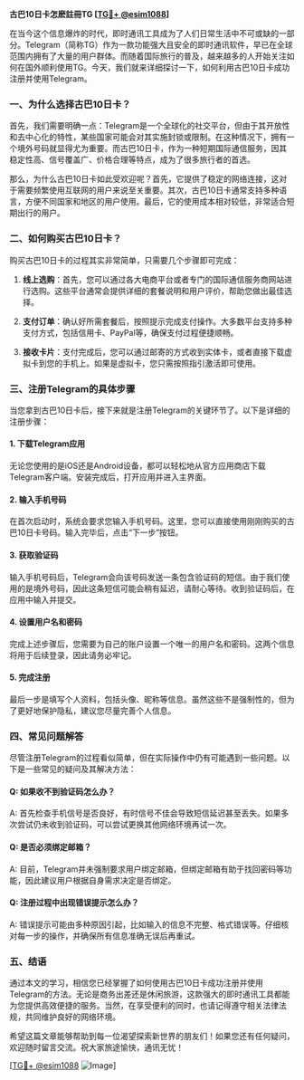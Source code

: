 **古巴10日卡怎麽註冊TG [[TG💪+ @esim1088](https://t.me/s/esim1088)]**

在当今这个信息爆炸的时代，即时通讯工具成为了人们日常生活中不可或缺的一部分。Telegram（简称TG）作为一款功能强大且安全的即时通讯软件，早已在全球范围内拥有了大量的用户群体。而随着国际旅行的普及，越来越多的人开始关注如何在国外顺利使用TG。今天，我们就来详细探讨一下，如何利用古巴10日卡成功注册并使用Telegram。

### 一、为什么选择古巴10日卡？

首先，我们需要明确一点：Telegram是一个全球化的社交平台，但由于其开放性和去中心化的特性，某些国家可能会对其实施封锁或限制。在这种情况下，拥有一个境外号码就显得尤为重要。而古巴10日卡，作为一种短期国际通信服务，因其稳定性高、信号覆盖广、价格合理等特点，成为了很多旅行者的首选。

那么，为什么古巴10日卡如此受欢迎呢？首先，它提供了稳定的网络连接，这对于需要频繁使用互联网的用户来说至关重要。其次，古巴10日卡通常支持多种语言，方便不同国家和地区的用户使用。最后，它的使用成本相对较低，非常适合短期出行的用户。

### 二、如何购买古巴10日卡？

购买古巴10日卡的过程其实非常简单，只需要几个步骤即可完成：

1. **线上选购**：首先，您可以通过各大电商平台或者专门的国际通信服务商网站进行选购。这些平台通常会提供详细的套餐说明和用户评价，帮助您做出最佳选择。

2. **支付订单**：确认好所需套餐后，按照提示完成支付操作。大多数平台支持多种支付方式，包括信用卡、PayPal等，确保支付过程便捷顺畅。

3. **接收卡片**：支付完成后，您可以通过邮寄的方式收到实体卡，或者直接下载虚拟卡到您的手机上。如果是虚拟卡，您只需按照指引激活即可使用。

### 三、注册Telegram的具体步骤

当您拿到古巴10日卡后，接下来就是注册Telegram的关键环节了。以下是详细的注册步骤：

#### 1. 下载Telegram应用

无论您使用的是iOS还是Android设备，都可以轻松地从官方应用商店下载Telegram客户端。安装完成后，打开应用并进入主界面。

#### 2. 输入手机号码

在首次启动时，系统会要求您输入手机号码。这里，您可以直接使用刚刚购买的古巴10日卡号码。输入完毕后，点击“下一步”按钮。

#### 3. 获取验证码

输入手机号码后，Telegram会向该号码发送一条包含验证码的短信。由于我们使用的是境外号码，因此这条短信可能会稍有延迟，请耐心等待。收到验证码后，在应用中输入并提交。

#### 4. 设置用户名和密码

完成上述步骤后，您需要为自己的账户设置一个唯一的用户名和密码。这两个信息将用于后续登录，因此请务必牢记。

#### 5. 完成注册

最后一步是填写个人资料，包括头像、昵称等信息。虽然这些不是强制性的，但为了更好地保护隐私，建议您尽量完善个人信息。

### 四、常见问题解答

尽管注册Telegram的过程看似简单，但在实际操作中仍有可能遇到一些问题。以下是一些常见的疑问及其解决方法：

#### Q: 如果收不到验证码怎么办？
A: 首先检查手机信号是否良好，有时信号不佳会导致短信延迟甚至丢失。如果多次尝试仍未收到验证码，可以尝试更换其他网络环境再试一次。

#### Q: 是否必须绑定邮箱？
A: 目前，Telegram并未强制要求用户绑定邮箱，但绑定邮箱有助于找回密码等功能，因此建议用户根据自身需求决定是否绑定。

#### Q: 注册过程中出现错误提示怎么办？
A: 错误提示可能由多种原因引起，比如输入的信息不完整、格式错误等。仔细核对每一步的操作，并确保所有信息准确无误后再重试。

### 五、结语

通过本文的学习，相信您已经掌握了如何使用古巴10日卡成功注册并使用Telegram的方法。无论是商务出差还是休闲旅游，这款强大的即时通讯工具都能为您提供高效便捷的服务。当然，在享受便利的同时，也请记得遵守相关法律法规，共同维护良好的网络环境。

希望这篇文章能够帮助到每一位渴望探索新世界的朋友们！如果您还有任何疑问，欢迎随时留言交流。祝大家旅途愉快，通讯无忧！

[[TG💪+ @esim1088](https://t.me/s/esim1088) ![Image](https://i.postimg.cc/4NQfJmqS/Snipaste-2025-05-13-00-14-12.png)]